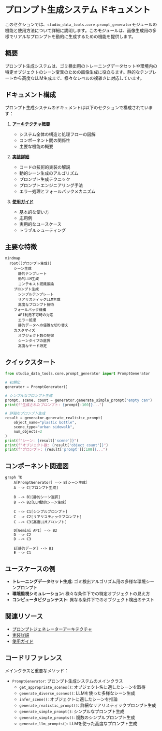 # プロンプト生成システム ドキュメント

このセクションでは、`studio_data_tools.core.prompt_generator`モジュールの機能と使用方法について詳細に説明します。このモジュールは、画像生成用の多様でリアルなプロンプトを動的に生成するための機能を提供します。

## 概要

プロンプト生成システムは、ゴミ検出用のトレーニングデータセットや環境内の特定オブジェクトのシーン変異のための画像生成に役立ちます。静的なテンプレートから高度なLLM生成まで、様々なレベルの複雑さに対応しています。

## ドキュメント構成

プロンプト生成システムのドキュメントは以下のセクションで構成されています：

1. **[アーキテクチャ概要](./prompt_generator_architecture.md)**
   - システム全体の構造と処理フローの図解
   - コンポーネント間の関係性
   - 主要な機能の概要

2. **[実装詳細](./prompt_generator_implementation.md)**
   - コードの技術的実装の解説
   - 動的シーン生成のアルゴリズム
   - プロンプト生成テクニック
   - プロンプトエンジニアリング手法
   - エラー処理とフォールバックメカニズム

3. **[使用ガイド](./prompt_generator_usage_guide.md)**
   - 基本的な使い方
   - 応用例
   - 実用的なユースケース
   - トラブルシューティング

## 主要な特徴

```mermaid
mindmap
  root((プロンプト生成))
    シーン生成
      静的テンプレート
      動的LLM生成
      コンテキスト認識推論
    プロンプト生成
      シンプルテンプレート
      リアリスティックLLM生成
      高度なプロンプト技術
    フォールバック機構
      API利用不可時の対応
      エラー処理
      静的データへの優雅な切り替え
    カスタマイズ
      オブジェクト数の制御
      シーンタイプの選択
      高度なモード設定
```

## クイックスタート

```python
from studio_data_tools.core.prompt_generator import PromptGenerator

# 初期化
generator = PromptGenerator()

# シンプルなプロンプト生成
prompt, scene, count = generator.generate_simple_prompt("empty can")
print(f"生成されたプロンプト: {prompt[:100]}...")

# 詳細なプロンプト生成
result = generator.generate_realistic_prompt(
    object_name="plastic bottle",
    scene_type="urban sidewalk",
    num_objects=3
)
print(f"シーン: {result['scene']}")
print(f"オブジェクト数: {result['object_count']}")
print(f"プロンプト: {result['prompt'][:100]}...")
```

## コンポーネント関連図

```mermaid
graph TD
    A[PromptGenerator] --> B[シーン生成]
    A --> C[プロンプト生成]
    
    B --> B1[静的シーン選択]
    B --> B2[LLM動的シーン生成]
    
    C --> C1[シンプルプロンプト]
    C --> C2[リアリスティックプロンプト]
    C --> C3[高度LLMプロンプト]
    
    D[Gemini API] --> B2
    D --> C2
    D --> C3
    
    E[静的データ] --> B1
    E --> C1
```

## ユースケースの例

- **トレーニングデータセット生成**: ゴミ検出アルゴリズム用の多様な環境シーンプロンプト
- **環境監視シミュレーション**: 様々な条件下での特定オブジェクトの見え方
- **コンピュータビジョンテスト**: 異なる条件下でのオブジェクト検出のテスト

## 関連リソース

- [プロンプトジェネレーターアーキテクチャ](./prompt_generator_architecture.md)
- [実装詳細](./prompt_generator_implementation.md)
- [使用ガイド](./prompt_generator_usage_guide.md)

## コードリファレンス

メインクラスと重要なメソッド：

- `PromptGenerator`: プロンプト生成システムのメインクラス
  - `get_appropriate_scenes()`: オブジェクト名に適したシーンを取得
  - `generate_diverse_scenes()`: LLMを使った多様なシーン生成
  - `infer_scene()`: オブジェクトに適したシーンを推論
  - `generate_realistic_prompt()`: 詳細なリアリスティックプロンプト生成
  - `generate_simple_prompt()`: シンプルなプロンプト生成
  - `generate_simple_prompts()`: 複数のシンプルプロンプト生成
  - `generate_llm_prompts()`: LLMを使った高度なプロンプト生成 